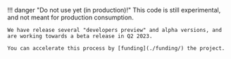 !!! danger "Do not use yet (in production)!"
    This code is still experimental, and not meant for production consumption.

    We have release several "developers preview" and alpha versions, and are working towards a beta release in Q2 2023.

    You can accelerate this process by [funding](./funding/) the project.
